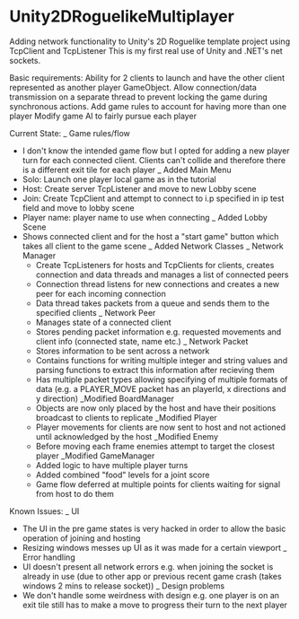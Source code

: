 # Unity2DRoguelikeMultiplayer

Adding network functionality to Unity's 2D Roguelike template project using TcpClient and TcpListener
This is my first real use of Unity and .NET's net sockets.

Basic requirements:
Ability for 2 clients to launch and have the other client represented as another player GameObject.
Allow connection/data transmission on a separate thread to prevent locking the game during synchronous actions.
Add game rules to account for having more than one player
Modify game AI to fairly pursue each player

Current State:
 _ Game rules/flow
  - I don't know the intended game flow but I opted for adding a new player turn for each connected client. Clients can't collide and therefore there is a different exit tile for each player
 _ Added Main Menu
  - Solo: Launch one player local game as in the tutorial
  - Host: Create server TcpListener and move to new Lobby scene
  - Join: Create TcpClient and attempt to connect to i.p specified in ip test field and move to lobby scene
  - Player name: player name to use when connecting
 _ Added Lobby Scene
  - Shows connected client and for the host a "start game" button which takes all client to the game scene
 _ Added Network Classes
  _ Network Manager
    - Create TcpListeners for hosts and TcpClients for clients, creates connection and data threads and manages a list of connected peers
	- Connection thread listens for new connections and creates a new peer for each incoming connection
	- Data thread takes packets from a queue and sends them to the specified clients
  _ Network Peer
	- Manages state of a connected client
	- Stores pending packet information e.g. requested movements and client info (connected state, name etc.)
  _ Network Packet
    - Stores information to be sent across a network
	- Contains functions for writing multiple integer and string values and parsing functions to extract this information after recieving them
	- Has multiple packet types allowing specifying of multiple formats of data (e.g. a PLAYER_MOVE packet has an playerId, x directions and y direction)
  _Modified BoardManager
    - Objects are now only placed by the host and have their positions broadcast to clients to replicate
  _Modified Player
    - Player movements for clients are now sent to host and not actioned until acknowledged by the host
  _Modified Enemy
    - Before moving each frame enemies attempt to target the closest player
  _Modified GameManager
    - Added logic to have multiple player turns
	- Added combined "food" levels for a joint score
	- Game flow deferred at multiple points for clients waiting for signal from host to do them

Known Issues:
 _ UI
   - The UI in the pre game states is very hacked in order to allow the basic operation of joining and hosting
   - Resizing windows messes up UI as it was made for a certain viewport
 _ Error handling
   - UI doesn't present all network errors e.g. when joining the socket is already in use (due to other app or previous recent game crash (takes windows 2 mins to release socket))
 _ Design problems
   - We don't handle some weirdness with design e.g. one player is on an exit tile still has to make a move to progress their turn to the next player